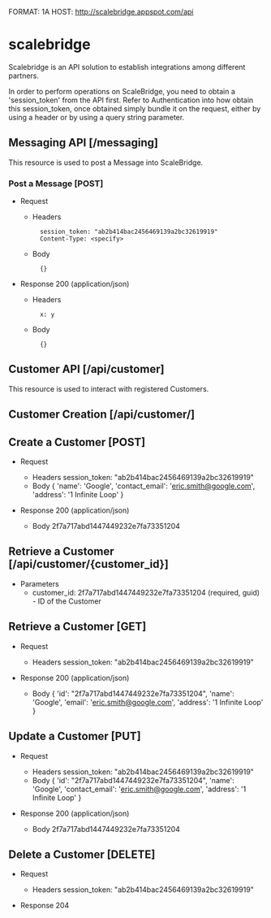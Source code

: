 FORMAT: 1A
HOST: http://scalebridge.appspot.com/api

# scalebridge

Scalebridge is an API solution to establish integrations among different partners.

In order to perform operations on ScaleBridge, you need to obtain a 'session_token' from the API first. Refer to Authentication into how obtain this session_token, once obtained simply bundle it on the request, either by using a header or by using a query string parameter.

## Messaging API [/messaging]
This resource is used to post a Message into ScaleBridge.


### Post a Message [POST]
+ Request

    + Headers

            session_token: "ab2b414bac2456469139a2bc32619919"
            Content-Type: <specify>
    + Body

            {}
+ Response 200 (application/json)

    + Headers

            x: y
    + Body

            {}

## Customer API [/api/customer]
This resource is used to interact with registered Customers.

## Customer Creation [/api/customer/]

## Create a Customer [POST]

+ Request
    + Headers
        session_token: "ab2b414bac2456469139a2bc32619919"
    + Body
        {
            'name': 'Google',
            'contact_email': 'eric.smith@google.com',
            'address': '1 Infinite Loop'
        }

+ Response 200 (application/json)
    + Body
        2f7a717abd1447449232e7fa73351204


## Retrieve a Customer [/api/customer/{customer_id}]
+ Parameters
    + customer_id: 2f7a717abd1447449232e7fa73351204 (required, guid) - ID of the Customer

## Retrieve a Customer [GET]
+ Request
    + Headers
        session_token: "ab2b414bac2456469139a2bc32619919"

+ Response 200 (application/json)
    + Body
        {
            'id': "2f7a717abd1447449232e7fa73351204",
            'name': 'Google',
            'email': 'eric.smith@google.com',
            'address': '1 Infinite Loop'
        }

## Update a Customer [PUT]

+ Request
    + Headers
        session_token: "ab2b414bac2456469139a2bc32619919"
    + Body
        {
            'id': "2f7a717abd1447449232e7fa73351204",
            'name': 'Google',
            'contact_email': 'eric.smith@google.com',
            'address': '1 Infinite Loop'
        }

+ Response 200 (application/json)
    + Body
        2f7a717abd1447449232e7fa73351204

## Delete a Customer [DELETE]

+ Request
    + Headers
        session_token: "ab2b414bac2456469139a2bc32619919"

+ Response 204

